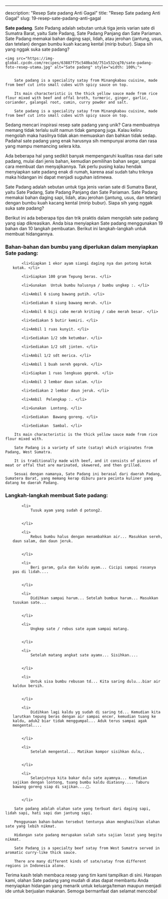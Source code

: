 ---
description: "Resep Sate padang Anti Gagal"
title: "Resep Sate padang Anti Gagal"
slug: 19-resep-sate-padang-anti-gagal

<p>
	<strong>Sate padang</strong>. 
	Sate Padang adalah sebutan untuk tiga jenis varian sate di Sumatra Barat, yaitu Sate Padang, Sate Padang Panjang dan Sate Pariaman. Sate Padang memakai bahan daging sapi, lidah, atau jerohan (jantung, usus, dan tetelan) dengan bumbu kuah kacang kental (mirip bubur). Siapa sih yang nggak suka sate padang?
</p>
<p>
	
	<img src="https://img-global.cpcdn.com/recipes/63887f75c540ba3d/751x532cq70/sate-padang-foto-resep-utama.jpg" alt="Sate padang" style="width: 100%;">
	
	
		Sate padang is a speciality satay from Minangkabau cuisine, made from beef cut into small cubes with spicy sauce on top.
	
		Its main characteristic is the thick yellow sauce made from rice flour mixed with beef and offal broth, turmeric, ginger, garlic, coriander, galangal root, cumin, curry powder and salt.
	
		Sate padang is a speciality satay from Minangkabau cuisine, made from beef cut into small cubes with spicy sauce on top.
	
</p>

<p>
	Sedang mencari inspirasi resep sate padang yang unik? Cara membuatnya memang tidak terlalu sulit namun tidak gampang juga. Kalau keliru mengolah maka hasilnya tidak akan memuaskan dan bahkan tidak sedap. Padahal sate padang yang enak harusnya sih mempunyai aroma dan rasa yang mampu memancing selera kita.
</p>

<p>
	Ada beberapa hal yang sedikit banyak mempengaruhi kualitas rasa dari sate padang, mulai dari jenis bahan, kemudian pemilihan bahan segar, sampai cara membuat dan menyajikannya. Tak perlu pusing kalau hendak menyiapkan sate padang enak di rumah, karena asal sudah tahu triknya maka hidangan ini dapat menjadi suguhan istimewa.
</p>

<p>
	Sate Padang adalah sebutan untuk tiga jenis varian sate di Sumatra Barat, yaitu Sate Padang, Sate Padang Panjang dan Sate Pariaman. Sate Padang memakai bahan daging sapi, lidah, atau jerohan (jantung, usus, dan tetelan) dengan bumbu kuah kacang kental (mirip bubur). Siapa sih yang nggak suka sate padang?
</p>


<p>
	Berikut ini ada beberapa tips dan trik praktis dalam mengolah sate padang yang siap dikreasikan. Anda bisa menyiapkan Sate padang menggunakan 19 bahan dan 10 langkah pembuatan. Berikut ini langkah-langkah untuk membuat hidangannya.
</p> 

<h3>Bahan-bahan dan bumbu yang diperlukan dalam menyiapkan Sate padang:</h3>

<ol>
	
		<li>Siapkan 1 ekor ayam siangi daging nya dan potong kotak kotak. </li>
	
		<li>Siapkan 100 gram Tepung beras. </li>
	
		<li>Gunakan  Untuk bumbu halusnya / bumbu ungkep :. </li>
	
		<li>Ambil 6 siung bawang putih. </li>
	
		<li>Sediakan 8 siung bawang merah. </li>
	
		<li>Ambil 6 biji cabe merah kriting / cabe merah besar. </li>
	
		<li>Sediakan 5 butir kemiri. </li>
	
		<li>Ambil 1 ruas kunyit. </li>
	
		<li>Sediakan 1/2 sdm ketumbar. </li>
	
		<li>Sediakan 1/2 sdt jinten. </li>
	
		<li>Ambil 1/2 sdt merica. </li>
	
		<li>Ambil 1 buah sereh geprek. </li>
	
		<li>Siapkan 1 ruas lengkuas geprek. </li>
	
		<li>Ambil 2 lembar daun salam. </li>
	
		<li>Sediakan 2 lembar daun jeruk. </li>
	
		<li>Ambil  Pelengkap :. </li>
	
		<li>Gunakan  Lontong. </li>
	
		<li>Sediakan  Bawang goreng. </li>
	
		<li>Sediakan  Sambal. </li>
	
</ol>
<p>
	
		Its main characteristic is the thick yellow sauce made from rice flour mixed with.
	
		Sate Padang is a variety of sate (satay) which originates from Padang, West Sumatra.
	
		It is traditionally made with beef, and it consists of pieces of meat or offal that are marinated, skewered, and then grilled.
	
		Sesuai dengan namanya, Sate Padang ini berasal dari daerah Padang, Sumatera Barat, yang memang kerap diburu para pecinta kuliner yang datang ke daerah Padang.
	
</p>


<h3>Langkah-langkah membuat Sate padang:</h3>

<ol>
	
		<li>
			Tusuk ayam yang sudah d potong2.
			
			
		</li>
	
		<li>
			Rebus bumbu halus dengan menambahkan air... Masukkan sereh, daun salam, dan daun jeruk.
			
			
		</li>
	
		<li>
			Beri garam, gula dan kaldu ayam... Cicipi sampai rasanya pas di lidah....
			
			
		</li>
	
		<li>
			Didihkan sampai harum... Setelah bumbux harum... Masukkan tusukan sate...
			
			
		</li>
	
		<li>
			Ungkep sate / rebus sate ayam sampai matang.
			
			
		</li>
	
		<li>
			Setelah matang angkat sate ayamx... Sisihkan....
			
			
		</li>
	
		<li>
			Untuk sisa bumbu rebusan td... Kita saring dulu...biar air kaldux bersih.
			
			
		</li>
	
		<li>
			Didihkan lagi kaldu yg sudah di saring td... Kemudian kita larutkan tepung beras dengan air sampai encer, kemudian tuang ke kaldu, aduk2 biar tidak menggumpal... Aduk terus sampai agak mengental....
			
			
		</li>
	
		<li>
			Setelah mengental... Matikan kompor sisihkan dulu,.
			
			
		</li>
	
		<li>
			Selanjutnya kita bakar dulu sate ayamnya... Kemudian sajikan dengan lontong, tuang bumbu kaldu diatasny.... Taburu bawang goreng siap di sajikan....🤗.
			
			
		</li>
	
</ol>

<p>
	
		Sate padang adalah olahan sate yang terbuat dari daging sapi, lidah sapi, hati sapi dan jantung sapi.
	
		Penggunaan bahan-bahan tersebut tentunya akan menghasilkan olahan sate yang lebih nikmat.
	
		Hidangan sate padang merupakan salah satu sajian lezat yang begitu nikmat.
	
		Sate Padang is a specialty beef satay from West Sumatra served in aromatic curry-like thick sauce.
	
		There are many different kinds of sate/satay from different regions in Indonesia alone.
	
</p>

<p>
	Terima kasih telah membaca resep yang tim kami tampilkan di sini. Harapan kami, olahan Sate padang yang mudah di atas dapat membantu Anda menyiapkan hidangan yang menarik untuk keluarga/teman maupun menjadi ide untuk berjualan makanan. Semoga bermanfaat dan selamat mencoba!
</p>
